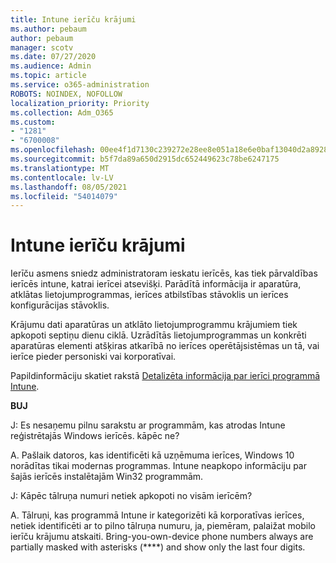 ```yaml
---
title: Intune ierīču krājumi
ms.author: pebaum
author: pebaum
manager: scotv
ms.date: 07/27/2020
ms.audience: Admin
ms.topic: article
ms.service: o365-administration
ROBOTS: NOINDEX, NOFOLLOW
localization_priority: Priority
ms.collection: Adm_O365
ms.custom:
- "1281"
- "6700008"
ms.openlocfilehash: 00ee4f1d7130c239272e28ee8e051a18e6e0baf13040d2a892866be5900adfaf
ms.sourcegitcommit: b5f7da89a650d2915dc652449623c78be6247175
ms.translationtype: MT
ms.contentlocale: lv-LV
ms.lasthandoff: 08/05/2021
ms.locfileid: "54014079"
---
```

# <a name="intune-device-inventory"></a>Intune ierīču krājumi

Ierīču asmens sniedz administratoram ieskatu ierīcēs, kas tiek pārvaldības ierīcēs intune, katrai ierīcei atsevišķi. Parādītā informācija ir aparatūra, atklātas lietojumprogrammas, ierīces atbilstības stāvoklis un ierīces konfigurācijas stāvoklis.

Krājumu dati aparatūras un atklāto lietojumprogrammu krājumiem tiek apkopoti septiņu dienu ciklā. Uzrādītās lietojumprogrammas un konkrēti aparatūras elementi atšķiras atkarībā no ierīces operētājsistēmas un tā, vai ierīce pieder personiski vai korporatīvai.

Papildinformāciju skatiet rakstā [Detalizēta informācija par ierīci programmā Intune](https://docs.microsoft.com/intune/device-inventory).

**BUJ**

J: Es nesaņemu pilnu sarakstu ar programmām, kas atrodas Intune reģistrētajās Windows ierīcēs. kāpēc ne?

A. Pašlaik datoros, kas identificēti kā uzņēmuma ierīces, Windows 10 norādītas tikai modernas programmas. Intune neapkopo informāciju par šajās ierīcēs instalētajām Win32 programmām.

J: Kāpēc tālruņa numuri netiek apkopoti no visām ierīcēm?

A. Tālruņi, kas programmā Intune ir kategorizēti kā korporatīvas ierīces, netiek identificēti ar to pilno tālruņa numuru, ja, piemēram, palaižat mobilo ierīču krājumu atskaiti. Bring-you-own-device phone numbers always are partially masked with asterisks (****) and show only the last four digits.